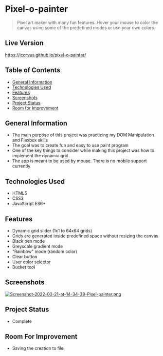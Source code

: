 # Pixel-o-painter
> Pixel art maker with many fun features. Hover your mouse to color the canvas using some of the predefined modes or use your own colors.

## Live Version
https://icorvus.github.io/pixel-o-painter/

## Table of Contents
* [General Information](#general-information)
* [Technologies Used](#technologies-used)
* [Features](#features)
* [Screenshots](#screenshots)
* [Project Status](#project-status)
* [Room for Improvement](#room-for-improvement)

## General Information
- The main purpose of this project was practicing my DOM Manipulation and Flexbox skills
- The goal was to create fun and easy to use paint program
- One of the key things to consider while making this project was how to implement the dynamic grid
- The app is meant to be used by mouse. There is no mobile support currently

## Technologies Used
- HTML5
- CSS3
- JavaScript ES6+

## Features
- Dynamic grid slider (1x1 to 64x64 grids)
- Grids are generated inside predefined space without resizing the canvas
- Black pen mode
- Greyscale gradient mode
- "Rainbow" mode (random color)
- Clear button
- User color selector
- Bucket tool

## Screenshots
[![Screenshot-2022-03-21-at-14-34-38-Pixel-painter.png](https://i.postimg.cc/htNwXGHm/Screenshot-2022-03-21-at-14-34-38-Pixel-painter.png)](https://postimg.cc/fVj5FMWW)

## Project Status
- Complete

## Room For Improvement
- Saving the creation to file